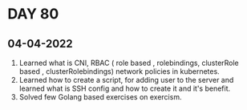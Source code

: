 # DAY 80
## 04-04-2022
1. Learned what is CNI, RBAC ( role based , rolebindings, clusterRole based , clusterRolebindings) network policies in kubernetes. 
2. Learned how to create a script, for adding user to the server and learned what is SSH config and how to create it and it's benefit.
3. Solved few Golang based exercises on exercism. 
